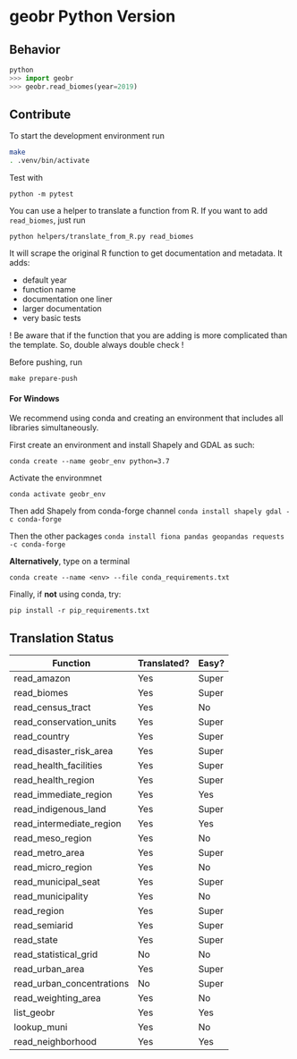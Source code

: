 # geobr Python Version

## Behavior

```python
python
>>> import geobr
>>> geobr.read_biomes(year=2019)
```

## Contribute

To start the development environment run

```sh
make
. .venv/bin/activate
```

Test with

`python -m pytest`

You can use a helper to translate a function from R.
If you want to add `read_biomes`, just run

`python helpers/translate_from_R.py read_biomes`

It will scrape the original R function to get documentation and metadata.
It adds:
- default year
- function name
- documentation one liner
- larger documentation
- very basic tests

! Be aware that if the function that you are adding is more complicated than the template. So, double always double check !

Before pushing, run

`make prepare-push`

#### For Windows

We recommend using conda  and creating an environment that includes all libraries simultaneously.

First create an environment and install Shapely and GDAL as such:

`conda create --name geobr_env python=3.7`

Activate the environmnet

`conda activate geobr_env`

Then add Shapely from conda-forge channel
 `conda install shapely gdal -c conda-forge`

Then the other packages 
`conda install fiona pandas geopandas requests -c conda-forge`

**Alternatively**, type on a terminal 

`conda create --name <env> --file conda_requirements.txt`

Finally, if **not** using conda, try:

`pip install -r pip_requirements.txt`

## Translation Status

| Function                 | Translated? | Easy? |
|--------------------------|-------------|-------|
| read_amazon              | Yes         | Super |
| read_biomes              | Yes         | Super |
| read_census_tract        | Yes         | No    |
| read_conservation_units  | Yes         | Super |
| read_country             | Yes         | Super |
| read_disaster_risk_area  | Yes         | Super |
| read_health_facilities   | Yes         | Super |
| read_health_region       | Yes         | Super |
| read_immediate_region    | Yes         | Yes   |
| read_indigenous_land     | Yes         | Super |
| read_intermediate_region | Yes         | Yes   |
| read_meso_region         | Yes         | No    |
| read_metro_area          | Yes         | Super |
| read_micro_region        | Yes         | No    |
| read_municipal_seat      | Yes         | Super |
| read_municipality        | Yes         | No    |
| read_region              | Yes         | Super |
| read_semiarid            | Yes         | Super |
| read_state               | Yes         | Super |
| read_statistical_grid    | No          | No    |
| read_urban_area          | Yes         | Super |
| read_urban_concentrations| No          | Super |
| read_weighting_area      | Yes         | No    |
| list_geobr               | Yes         | Yes   |
| lookup_muni              | Yes         | No    |
| read_neighborhood        | Yes         | Yes   |



